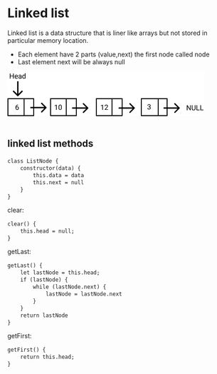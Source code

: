 # Linked list

Linked list is a data structure that is liner like arrays but not stored in particular memory location.

- Each element have 2 parts (value,next) the first node called node
- Last element next will be always null

<img src="./linked-list.png">

<br>
<br>

## linked list methods

```
class ListNode {
    constructor(data) {
        this.data = data
        this.next = null
    }
}
```

clear:

```
clear() {
    this.head = null;
}
```

getLast:

```
getLast() {
    let lastNode = this.head;
    if (lastNode) {
        while (lastNode.next) {
            lastNode = lastNode.next
        }
    }
    return lastNode
}
```

getFirst:

```
getFirst() {
    return this.head;
}
```
